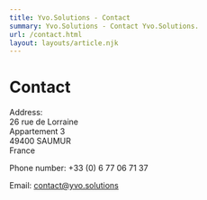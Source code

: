 ```yaml
---
title: Yvo.Solutions - Contact
summary: Yvo.Solutions - Contact Yvo.Solutions.
url: /contact.html
layout: layouts/article.njk
---
```


# Contact

Address:<br/>
26 rue de Lorraine<br/>
Appartement 3<br/>
49400 SAUMUR<br/>
France

Phone number: +33 (0) 6 77 06 71 37

Email: contact@yvo.solutions